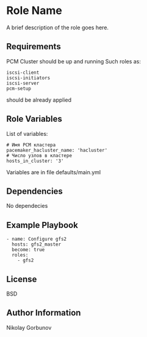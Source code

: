 Role Name
=========

A brief description of the role goes here.

Requirements
------------

PCM Cluster should be up and running
Such roles as:

	iscsi-client
	iscsi-initiators
	iscsi-server
	pcm-setup

should be already applied

Role Variables
--------------

List of variables:

	# Имя PCM кластера
	pacemaker_hacluster_name: 'hacluster'
	# Число узлов в кластере
	hosts_in_cluster: '3'

Variables are in file defaults/main.yml

Dependencies
------------

No dependecies

Example Playbook
----------------

	- name: Configure gfs2
	  hosts: gfs2_master
	  become: true
	  roles:
	    - gfs2

License
-------

BSD

Author Information
------------------

Nikolay Gorbunov
